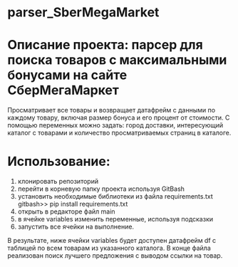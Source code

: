 # parser_SberMegaMarket
# Описание проекта: парсер для поиска товаров с максимальными бонусами на сайте СберМегаМаркет
Просматривает все товары и возвращает датафрейм с данными по каждому товару, включая размер бонуса и его процент от стоимости.
С помощью переменных можно задать: город доставки, интересующий каталог с товарами и количество просматриваемых страниц в каталоге.

# Использование:
1. клонировать репозиторий
2. перейти в корневую папку проекта используя GitBash
3. установить необходимые библиотеки из файла requirements.txt
gitbash>> pip install requirements.txt
4. открыть в редакторе файл main
5. в ячейке variables изменить переменные, используя подсказки
6. запустить все ячейки на выполнение.

В результате, ниже ячейки variables будет доступен датафрейм df с таблицей по всем товарам из указанного каталога.
В конце файла реализован поиск лучшего предложения с выводом ссылки на товар.
